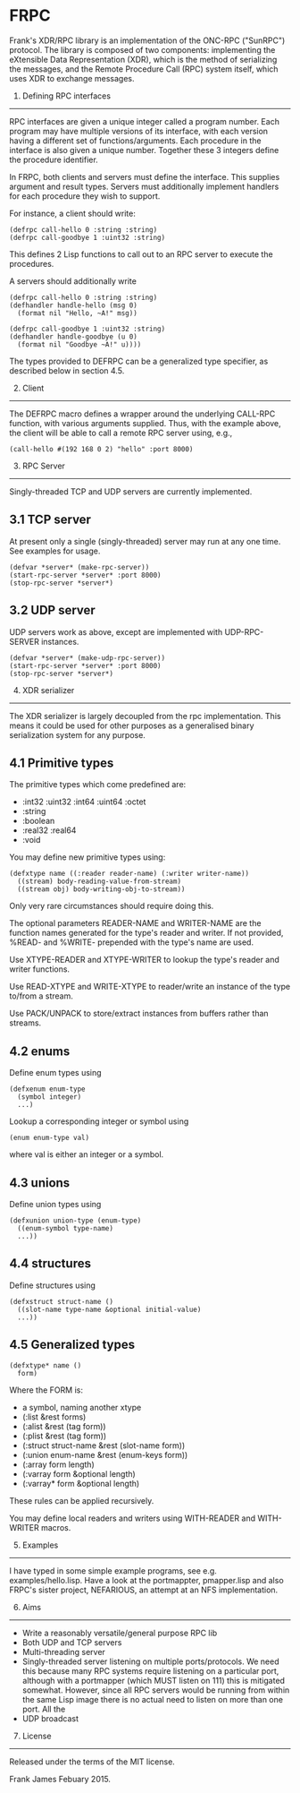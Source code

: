 # FRPC
Frank's XDR/RPC library is an implementation of the ONC-RPC ("SunRPC") protocol. The library is composed of two
components: implementing the eXtensible Data Representation (XDR), which is the method of serializing the messages, 
and the Remote Procedure Call (RPC) system itself, which uses XDR to exchange messages.

1. Defining RPC interfaces
----------------------------

RPC interfaces are given a unique integer called a program number. Each program may have multiple
versions of its interface, with each version having a different set of functions/arguments. Each procedure
in the interface is also given a unique number. Together these 3 integers define the procedure identifier.

In FRPC, both clients and servers must define the interface. This supplies argument and result types.
Servers must additionally implement handlers for each procedure they wish to support.

For instance, a client should write:
```
(defrpc call-hello 0 :string :string)
(defrpc call-goodbye 1 :uint32 :string)
```

This defines 2 Lisp functions to call out to an RPC server to execute the procedures.

A servers should additionally write
```
(defrpc call-hello 0 :string :string)
(defhandler handle-hello (msg 0)
  (format nil "Hello, ~A!" msg))

(defrpc call-goodbye 1 :uint32 :string)
(defhandler handle-goodbye (u 0)
  (format nil "Goodbye ~A!" u))))
```

The types provided to DEFRPC can be a generalized type specifier, as described
below in section 4.5.

2. Client
----------

The DEFRPC macro defines a wrapper around the underlying CALL-RPC function, with various 
arguments supplied. Thus, with the example above, the client will be able to call a remote 
RPC server using, e.g., 

```
(call-hello #(192 168 0 2) "hello" :port 8000)
```

3. RPC Server
----------------

Singly-threaded TCP and UDP servers are currently implemented.

3.1 TCP server
---------------

At present only a single (singly-threaded) server may run at any one time. 
See examples for usage.

```
(defvar *server* (make-rpc-server))
(start-rpc-server *server* :port 8000)
(stop-rpc-server *server*)
```

3.2 UDP server
----------------

UDP servers work as above, except are implemented with UDP-RPC-SERVER instances.

```
(defvar *server* (make-udp-rpc-server))
(start-rpc-server *server* :port 8000)
(stop-rpc-server *server*)
```

4. XDR serializer
----------------

The XDR serializer is largely decoupled from the rpc implementation. This means it 
could be used for other purposes as a generalised binary serialization system for any purpose.

4.1 Primitive types
----------------------

The primitive types which come predefined are:
* :int32 :uint32 :int64 :uint64 :octet
* :string
* :boolean
* :real32 :real64
* :void

You may define new primitive types using:
```
(defxtype name ((:reader reader-name) (:writer writer-name))
  ((stream) body-reading-value-from-stream)
  ((stream obj) body-writing-obj-to-stream))
```
Only very rare circumstances should require doing this.

The optional parameters READER-NAME and WRITER-NAME are the function names
generated for the type's reader and writer. If not provided, %READ- and %WRITE- 
prepended with the type's name are used.

Use XTYPE-READER and XTYPE-WRITER to lookup the type's reader
and writer functions.

Use READ-XTYPE and WRITE-XTYPE to reader/write an instance of 
the type to/from a stream.

Use PACK/UNPACK to store/extract instances from buffers rather than streams.

4.2 enums
------------

Define enum types using
```
(defxenum enum-type
  (symbol integer)
  ...)
```

Lookup a corresponding integer or symbol using
```
(enum enum-type val)
```
where val is either an integer or a symbol.

4.3 unions
-----------

Define union types using
```
(defxunion union-type (enum-type)
  ((enum-symbol type-name)
  ...))
```

4.4 structures
----------------

Define structures using

```
(defxstruct struct-name ()
  ((slot-name type-name &optional initial-value)
  ...))
```

4.5 Generalized types
------------------------

```
(defxtype* name ()
  form)
```

Where the FORM is:
* a symbol, naming another xtype
* (:list &rest forms)
* (:alist &rest (tag form))
* (:plist &rest (tag form))
* (:struct struct-name &rest (slot-name form))
* (:union enum-name &rest (enum-keys form))
* (:array form length)
* (:varray form &optional length)
* (:varray* form &optional length)

These rules can be applied recursively. 

You may define local readers and writers using WITH-READER and WITH-WRITER macros.

5. Examples
-------------

I have typed in some simple example programs, see e.g. examples/hello.lisp.
Have a look at the portmappter, pmapper.lisp and also FRPC's sister project, 
NEFARIOUS, an attempt at an NFS implementation.

6. Aims
---------

* Write a reasonably versatile/general purpose RPC lib
* Both UDP and TCP servers
* Multi-threading server
* Singly-threaded server listening on multiple ports/protocols. We need this because many RPC systems
require listening on a particular port, although with a portmapper (which MUST listen on 111)
this is mitigated somewhat. However, since all RPC servers would be running from within
the same Lisp image there is no actual need to listen on more than one port. All the 
* UDP broadcast 

7. License
------------

Released under the terms of the MIT license.

Frank James 
Febuary 2015.







